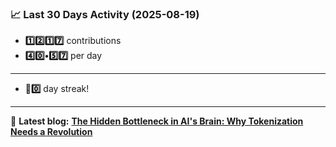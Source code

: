 <!--START_STATS-->
### 📈 Last 30 Days Activity (2025-08-19)  
- **1️⃣2️⃣1️⃣7️⃣** contributions  
- **4️⃣0️⃣•5️⃣7️⃣** per day
---
- **🎱0️⃣** day streak!
---
📝 **Latest blog:** [**The Hidden Bottleneck in AI's Brain: Why Tokenization Needs a Revolution**](https://andriak.com/blog/tokenization-revolution)
<!--END_STATS-->
